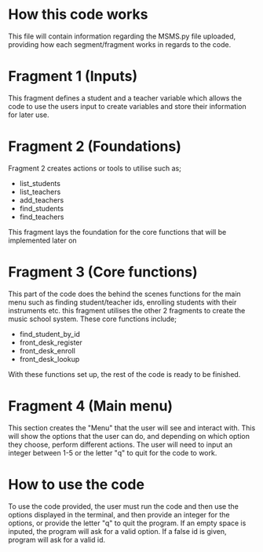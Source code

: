 # How this code works 
This file will contain information regarding the MSMS.py file uploaded, providing how each segment/fragment works in regards to the code. 

# Fragment 1 (Inputs)
This fragment defines a student and a teacher variable which allows the code to use the users input to create variables and store their information for later use. 

# Fragment 2 (Foundations)
Fragment 2 creates actions or tools to utilise such as;     
- list_students
- list_teachers
- add_teachers 
- find_students 
- find_teachers

This fragment lays the foundation for the core functions that will be implemented later on

# Fragment 3 (Core functions)
This part of the code does the behind the scenes functions for the main menu such as finding student/teacher ids, enrolling students with their instruments etc. this fragment utilises the other 2 fragments to create the music school system. These core functions include; 
- find_student_by_id
- front_desk_register
- front_desk_enroll
- front_desk_lookup

With these functions set up, the rest of the code is ready to be finished.

# Fragment 4 (Main menu)
This section creates the "Menu" that the user will see and interact with. This will show the options that the user can do, and depending on which option they choose, perform different actions. The user will need to input an integer between 1-5 or the letter "q" to quit for the code to work.

# How to use the code
To use the code provided, the user must run the code and then use the options displayed in the terminal, and then provide an integer for the options, or provide the letter "q" to quit the program. If an empty space is inputed, the program will ask for a valid option. If a false id is given, program will ask for a valid id.
